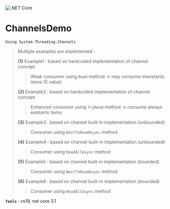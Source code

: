 ![.NET Core](https://github.com/aimenux/ChannelsDemo/workflows/.NET%20Core/badge.svg)
# ChannelsDemo
```
Using System.Threading.Channels
```

> Multiple examples are implemented :
>
> **(1)** Example1 : based on hardcoded implementation of channel concept
>> Weak consumer using `Read` method -> may consume inexistants items (0 value)
>
> **(2)** Example2 : based on hardcoded implementation of channel concept
>> Enhanced consumer using `TryRead` method -> consume always existants items
>
> **(3)** Example3 : based on channel built-in implementation (unbounded)
>> Consumer using `WaitToReadAsync` method
>
> **(4)** Example4 : based on channel built-in implementation (unbounded)
>> Consumer using `ReadAllAsync` method
>
> **(5)** Example5 : based on channel built-in implementation (bounded)
>> Consumer using `WaitToReadAsync` method
>
> **(6)** Example6 : based on channel built-in implementation (bounded)
>> Consumer using `ReadAllAsync` method

**`Tools`** : vs19, net core 3.1